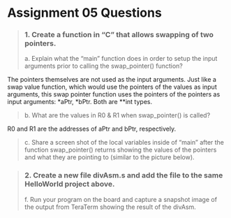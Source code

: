 # Assignment 05 Questions
   

>### 1. Create a function in “C” that allows swapping of two pointers.
>a. Explain what the “main” function does in order to setup the input arguments prior to calling the swap_pointer() function?

The pointers themselves are not used as the input arguments. Just like a swap value function, which would use the pointers of the values as input arguments, this swap pointer function uses the pointers of the pointers as input arguments: *aPtr, *bPtr. Both are **int types.

>b. What are the values in R0 & R1 when swap_pointer() is called?

R0 and R1 are the addresses of aPtr and bPtr, respectively.

>c. Share a screen shot of the local variables inside of “main” after the function swap_pointer() returns showing the values of the pointers and what they are pointing to (similar to the picture below).



>### 2. Create a new file divAsm.s and add the file to the same HelloWorld project above.
>f. Run your program on the board and capture a snapshot image of the output from TeraTerm showing the result of the divAsm.

